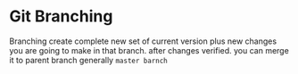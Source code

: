 # Git Branching

Branching create complete new set of current version  plus new changes you are going 
to make in that branch.
after changes verified. you can merge it to parent branch generally `master barnch`

 

